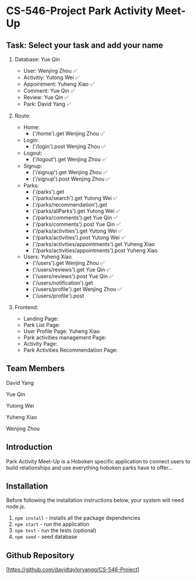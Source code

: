 # CS-546-Project Park Activity Meet-Up

## Task: Select your task and add your name

1. Database: Yue Qin
   - User: Wenjing Zhou :white_check_mark:
   - Activitiy: Yutong Wei :white_check_mark:
   - Appointment: Yuheng Xiao :white_check_mark:
   - Comment: Yue Qin :white_check_mark:
   - Review: Yue Qin :white_check_mark:
   - Park: David Yang :white_check_mark:
2. Route:
   - Home:
     - ('/home').get Wenjing Zhou :white_check_mark:
   - Login:
     - ('/login').post Wenjing Zhou :white_check_mark:
   - Logout:
     - ('/logout').get Wenjing Zhou :white_check_mark:
   - Signup:
     - ('/signup').get Wenjing Zhou :white_check_mark:
     - ('/signup').post Wenjing Zhou :white_check_mark:
   - Parks:
     - ('/parks').get
     - ('/parks/search').get Yutong Wei :white_check_mark:
     - ('/parks/recommendation').get
     - ('/parks/allParks').get Yutong Wei :white_check_mark:
     - ('/parks/comments').get Yue Qin :white_check_mark:
     - ('/parks/comments').post Yue Qin :white_check_mark:
     - ('/parks/activities').get Yutong Wei :white_check_mark:
     - ('/parks/activities').post Yutong Wei :white_check_mark:
     - ('/parks/activities/appointments').get Yuheng Xiao
     - ('/parks/activities/appointments').post Yuheng Xiao
   - Users: Yuheng Xiao
     - ('/users').get Wenjing Zhou :white_check_mark:
     - ('/users/reviews').get Yue Qin :white_check_mark:
     - ('/users/reviews').post Yue Qin :white_check_mark:
     - ('/users/notification').get
     - ('/users/profile').get Wenjing Zhou :white_check_mark:
     - ('/users/profile').post

3. Frontend:
   - Landing Page:
   - Park List Page:
   - User Profile Page: Yuheng Xiao
   - Park activities management Page:
   - Activity Page:
   - Park Activities Recommendation Page:

## Team Members

David Yang

Yue Qin

Yutong Wei

Yuheng Xiao

Wenjing Zhou

## Introduction

Park Activity Meet-Up is a Hoboken specific application to connect users to build relationships and use everything hoboken parks have to offer...

## Installation

Before following the installation instructions below, your system will need node.js.

1. `npm install` - installs all the package dependencies
2. `npm start` - run the application
3. `npm test` - run the tests (optional)
4. `npm seed` - seed database

## Github Repository

[https://github.com/davidtayloryangg/CS-546-Project]
